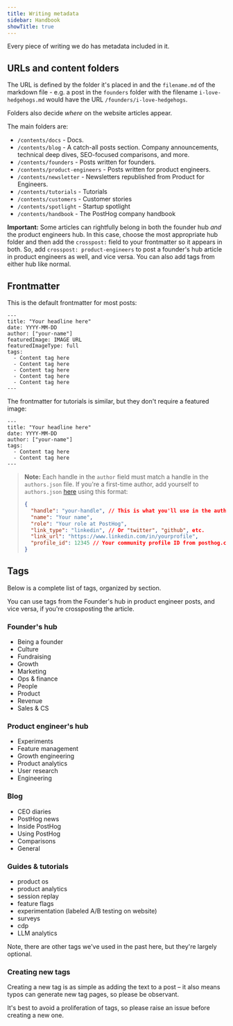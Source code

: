 ```yaml
---
title: Writing metadata
sidebar: Handbook
showTitle: true
---
```


Every piece of writing we do has metadata included in it.

## URLs and content folders

The URL is defined by the folder it's placed in and the `filename.md` of the markdown file - e.g. a post in the `founders` folder with the filename `i-love-hedgehogs.md` would have the URL `/founders/i-love-hedgehogs`.

Folders also decide _where_ on the website articles appear.

The main folders are:

- `/contents/docs` - Docs.
- `/contents/blog` - A catch-all posts section. Company announcements, technical deep dives, SEO-focused comparisons, and more.
- `/contents/founders` - Posts written for founders.
- `/contents/product-engineers` - Posts written for product engineers.
- `/contents/newsletter` - Newsletters republished from Product for Engineers.
- `/contents/tutorials` - Tutorials
- `/contents/customers` - Customer stories
- `/contents/spotlight` - Startup spotlight
- `/contents/handbook` - The PostHog company handbook

**Important:** Some articles can rightfully belong in both the founder hub _and_ the product engineers hub. In this case, choose the most appropriate hub folder and then add the `crosspost:` field to your frontmatter so it appears in both. So, add `crosspost: product-engineers` to post a founder's hub article in product engineers as well, and vice versa. You can also add tags from either hub like normal.

## Frontmatter


This is the default frontmatter for most posts:

```
---
title: "Your headline here"
date: YYYY-MM-DD
author: ["your-name"]
featuredImage: IMAGE URL
featuredImageType: full
tags:
  - Content tag here
  - Content tag here
  - Content tag here
  - Content tag here
  - Content tag here
---
```

The frontmatter for tutorials is similar, but they don't require a featured image:

```
---
title: "Your headline here"
date: YYYY-MM-DD
author: ["your-name"]
tags:
  - Content tag here
  - Content tag here
---
```

> **Note:** Each handle in the `author` field must match a handle in the `authors.json` file. If you're a first-time author, add yourself to `authors.json` [here](https://github.com/PostHog/posthog.com/blob/master/src/data/authors.json) using this format:
> ```json
> {
>   "handle": "your-handle", // This is what you'll use in the author field
>   "name": "Your name",
>   "role": "Your role at PostHog",
>   "link_type": "linkedin", // Or "twitter", "github", etc.
>   "link_url": "https://www.linkedin.com/in/yourprofile",
>   "profile_id": 12345 // Your community profile ID from posthog.com/community/profiles/[ID]
> }
> ```

## Tags

Below is a complete list of tags, organized by section. 

You can use tags from the Founder's hub in product engineer posts, and vice versa, if you're crossposting the article.

### Founder's hub

- Being a founder
- Culture
- Fundraising
- Growth
- Marketing
- Ops & finance
- People
- Product
- Revenue
- Sales & CS

### Product engineer's hub

- Experiments
- Feature management
- Growth engineering
- Product analytics
- User research
- Engineering

### Blog

- CEO diaries
- PostHog news
- Inside PostHog
- Using PostHog
- Comparisons
- General

### Guides & tutorials

- product os
- product analytics
- session replay
- feature flags
- experimentation (labeled A/B testing on website)
- surveys
- cdp
- LLM analytics

Note, there are other tags we've used in the past here, but they're largely optional.

### Creating new tags

Creating a new tag is as simple as adding the text to a post – it also means typos can generate new tag pages, so please be observant.

It's best to avoid a proliferation of tags, so please raise an issue before creating a new one.
